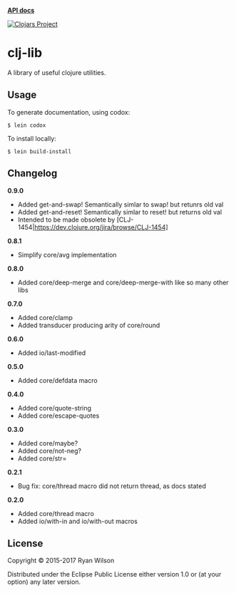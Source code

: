 **[API docs](http://rwilson.github.io/clj-lib/)**

[![Clojars Project](http://clojars.org/rwilson/clj-lib/latest-version.svg)](http://clojars.org/rwilson/clj-lib)

# clj-lib

A library of useful clojure utilities.

## Usage

To generate documentation, using codox:
```
$ lein codox
```

To install locally:
```
$ lein build-install
```

## Changelog

**0.9.0**
 * Added get-and-swap! Semantically simlar to swap! but retunrs old val
 * Added get-and-reset! Semantically simlar to reset! but returns old val
 * Intended to be made obsolete by [CLJ-1454|https://dev.clojure.org/jira/browse/CLJ-1454]

**0.8.1**
 * Simplify core/avg implementation

**0.8.0**
 * Added core/deep-merge and core/deep-merge-with like so many other libs

**0.7.0**
* Added core/clamp
* Added transducer producing arity of core/round

**0.6.0**
* Added io/last-modified 

**0.5.0**
* Added core/defdata macro

**0.4.0**
* Added core/quote-string
* Added core/escape-quotes

**0.3.0**
* Added core/maybe?
* Added core/not-neg?
* Added core/str=

**0.2.1**
* Bug fix: core/thread macro did not return thread, as docs stated 

**0.2.0** 
* Added core/thread macro 
* Added io/with-in and io/with-out macros

## License

Copyright © 2015-2017 Ryan Wilson

Distributed under the Eclipse Public License either version 1.0 or (at
your option) any later version.
